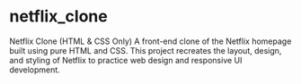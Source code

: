 # netflix_clone
Netflix Clone (HTML &amp; CSS Only) A front-end clone of the Netflix homepage built using pure HTML and CSS. This project recreates the layout, design, and styling of Netflix to practice web design and responsive UI development.  
